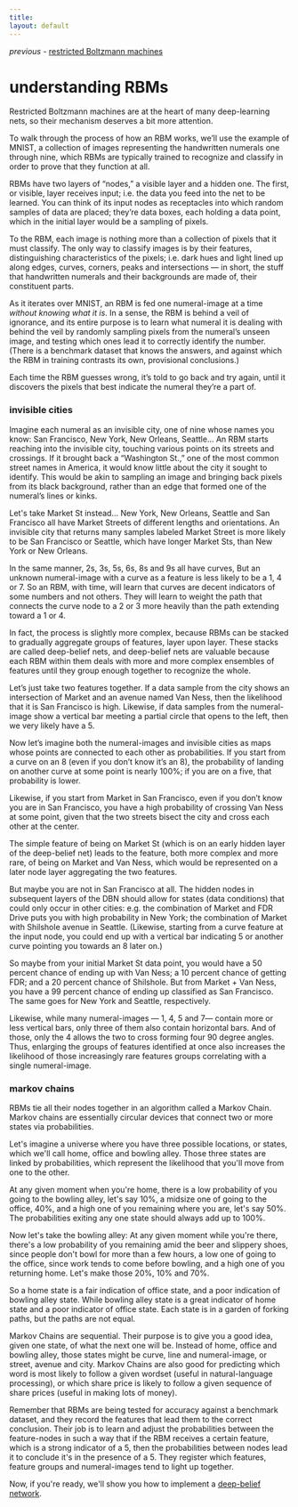 ```yaml
---
title: 
layout: default
---
```


*previous* - [restricted Boltzmann machines](../restrictedboltzmannmachine.html)
# understanding RBMs

Restricted Boltzmann machines are at the heart of many deep-learning nets, so their mechanism deserves a bit more attention. 

To walk through the process of how an RBM works, we’ll use the example of MNIST, a collection of images representing the handwritten numerals one through nine, which RBMs are typically trained to recognize and classify in order to prove that they function at all.

RBMs have two layers of “nodes,” a visible layer and a hidden one. The first, or visible, layer receives input; i.e. the data you feed into the net to be learned. You can think of its input nodes as receptacles into which random samples of data are placed; they’re data boxes, each holding a data point, which in the initial layer would be a sampling of pixels. 

To the RBM, each image is nothing more than a collection of pixels that it must classify. The only way to classify images is by their features, distinguishing characteristics of the pixels; i.e. dark hues and light lined up along edges, curves, corners, peaks and intersections — in short, the stuff that handwritten numerals and their backgrounds are made of, their constituent parts.

As it iterates over MNIST, an RBM is fed one numeral-image at a time *without knowing what it is*. In a sense, the RBM is behind a veil of ignorance, and its entire purpose is to learn what numeral it is dealing with behind the veil by randomly sampling pixels from the numeral’s unseen image, and testing which ones lead it to correctly identify the number. (There is a benchmark dataset that knows the answers, and against which the RBM in training contrasts its own, provisional conclusions.)

Each time the RBM guesses wrong, it’s told to go back and try again, until it discovers the pixels that best indicate the numeral they’re a part of. 

### invisible cities

Imagine each numeral as an invisible city, one of nine whose names you know: San Francisco, New York, New Orleans, Seattle… An RBM starts reaching into the invisible city, touching various points on its streets and crossings. If it brought back a “Washington St.,” one of the most common street names in America, it would know little about the city it sought to identify. 
This would be akin to sampling an image and bringing back pixels from its black background, rather than an edge that formed one of the numeral’s lines or kinks. 

Let's take Market St instead… New York, New Orleans, Seattle and San Francisco all have Market Streets of different lengths and orientations. An invisible city that returns many samples labeled Market Street is more likely to be San Francisco or Seattle, which have longer Market Sts, than New York or New Orleans.

In the same manner, 2s, 3s, 5s, 6s, 8s and 9s all have curves, But an  unknown numeral-image with a curve as a feature is less likely to be a 1, 4 or 7. So an RBM, with time, will learn that curves are decent indicators of some numbers and not others. They will learn to weight the path that connects the curve node to a 2 or 3 more heavily than the path extending toward a 1 or 4.

In fact, the process is slightly more complex, because RBMs can be stacked to gradually aggregate groups of features, layer upon layer. These stacks are called deep-belief nets, and deep-belief nets are valuable because each RBM within them deals with more and more complex ensembles of features until they group enough together to recognize the whole. 

Let’s just take two features together. If a data sample from the city shows an intersection of Market and an avenue named Van Ness, then the likelihood that it is San Francisco is high. Likewise, if data samples from the numeral-image show a vertical bar meeting a partial circle that opens to the left, then we very likely have a 5. 

Now let’s imagine both the numeral-images and invisible cities as maps whose points are connected to each other as probabilities. If you start from a curve on an 8 (even if you don’t know it’s an 8), the probability of landing on another curve at some point is nearly 100%; if you are on a five, that probability is lower. 

Likewise, if you start from Market in San Francisco, even if you don’t know you are in San Francisco, you have a high probability of crossing Van Ness at some point, given that the two streets bisect the city and cross each other at the center.

The simple feature of being on Market St (which is on an early hidden layer of the deep-belief net) leads to the feature, both more complex and more rare, of being on Market and Van Ness, which would be represented on a later node layer aggregating the two features.

But maybe you are not in San Francisco at all. The hidden nodes in subsequent layers of the DBN should allow for states (data conditions) that could only occur in other cities: e.g. the combination of Market and FDR Drive puts you with high probability in New York; the combination of Market with Shilshole avenue in Seattle. (Likewise, starting from a curve feature at the input node, you could end up with a vertical bar indicating 5 or another curve pointing you towards an 8 later on.)

So maybe from your initial Market St data point, you would have a 50 percent chance of ending up with Van Ness; a 10 percent chance of getting FDR; and a 20 percent chance of Shilshole. But from Market + Van Ness, you have a 99 percent chance of ending up classified as San Francisco. The same goes for New York and Seattle, respectively. 

Likewise, while many numeral-images — 1, 4, 5 and 7— contain more or less vertical bars, only three of them also contain horizontal bars. And of those, only the 4 allows the two to cross forming four 90 degree angles. Thus, enlarging the groups of features identified at once also increases the likelihood of those increasingly rare features groups correlating with a single numeral-image.

### markov chains

RBMs tie all their nodes together in an algorithm called a Markov Chain. Markov chains are essentially circular devices that connect two or more states via probabilities. 

Let's imagine a universe where you have three possible locations, or states, which we'll call 
home, office and bowling alley. Those three states are linked by probabilities, which represent the likelihood that you'll move from one to the other. 

At any given moment when you're home, there is a low probability of you going to the bowling alley, let's say 10%, a midsize one of going to the office, 40%, and a high one of you remaining where you are, let's say 50%. The probabilities exiting any one state should always add up to 100%.

Now let's take the bowling alley: At any given moment while you're there, there's a low probability of you remaining amid the beer and slippery shoes, since people don't bowl for more than a few hours, a low one of going to the office, since work tends to come before bowling, and a high one of you returning home. Let's make those 20%, 10% and 70%. 

So a home state is a fair indication of office state, and a poor indication of bowling alley state. While bowling alley state is a great indicator of home state and a poor indicator of office state. Each state is in a garden of forking paths, but the paths are not equal.

Markov Chains are sequential. Their purpose is to give you a good idea, given one state, of what the next one will be. Instead of home, office and bowling alley, those states might be curve, line and numeral-image, or street, avenue and city. Markov Chains are also good for predicting which word is most likely to follow a given wordset (useful in natural-language processing), or which share price is likely to follow a given sequence of share prices (useful in making lots of money).

Remember that RBMs are being tested for accuracy against a benchmark dataset, and they record the features that lead them to the correct conclusion. Their job is to learn and adjust the probabilities between the feature-nodes in such a way that if the RBM receives a certain feature, which is a strong indicator of a 5, then the probabilities between nodes lead it to conclude it's in the presence of a 5. They register which features, feature groups and numeral-images tend to light up together. 

Now, if you're ready, we'll show you how to implement a [deep-belief network](../deepbeliefnetwork.html).